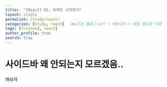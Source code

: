 ```yaml
---
title:  "[React] 01. 리액트 시작하기"
layout: single
permalink: /study/react/
categories: [study, react]   #url은 블로그 url + 카테고리 + 파일 명으로 구성
tags: [frontend, react]
author_profile: true
search: true
---
```


# 사이드바 왜 안되는지 모르겠음..

해보자

